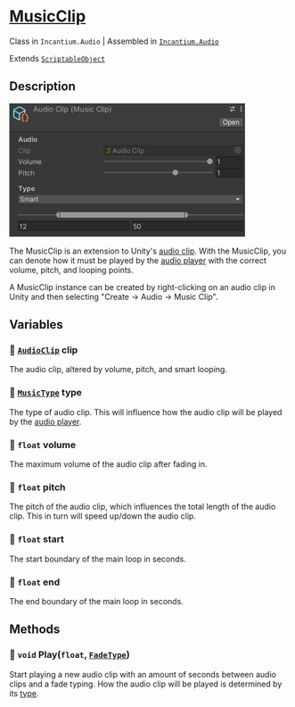 # [MusicClip](../Runtime/MusicClip.cs)

Class in `Incantium.Audio` | Assembled in [`Incantium.Audio`](../README.md)

Extends [`ScriptableObject`](https://docs.unity3d.com/ScriptReference/ScriptableObject.html)

## Description

![MusicClip](../Images~/MusicClip.png)

The MusicClip is an extension to Unity's [audio clip](https://docs.unity3d.com/ScriptReference/AudioClip.html). With the
MusicClip, you can denote how it must be played by the [audio player](AudioPlayer.md) with the correct volume, pitch,
and looping points.

A MusicClip instance can be created by right-clicking on an audio clip in Unity and then selecting "Create -> Audio -> 
Music Clip".

## Variables

### :green_book: [`AudioClip`](https://docs.unity3d.com/ScriptReference/AudioClip.html) clip

The audio clip, altered by volume, pitch, and smart looping.

### :green_book: [`MusicType`](MusicType.md) type

The type of audio clip. This will influence how the audio clip will be played by the [audio player](AudioPlayer.md).

### :green_book: `float` volume

The maximum volume of the audio clip after fading in.

### :green_book: `float` pitch

The pitch of the audio clip, which influences the total length of the audio clip. This in turn will speed up/down the 
audio clip.

### :green_book: `float` start

The start boundary of the main loop in seconds.

### :green_book: `float` end

The end boundary of the main loop in seconds.

## Methods

### :green_book: `void` Play(`float`, [`FadeType`](FadeType.md))

Start playing a new audio clip with an amount of seconds between audio clips and a fade typing. How the audio clip will
be played is determined by its [type](MusicType.md).
